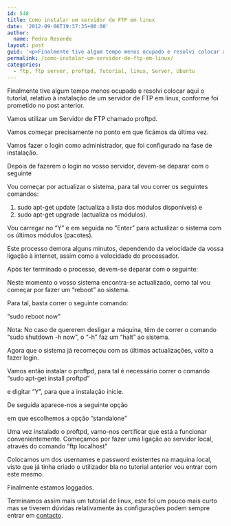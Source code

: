```yaml
---
id: 548
title: Como instalar um servidor de FTP em linux
date: '2012-09-06T19:37:35+00:00'
author: 
  name: Pedro Resende
layout: post
guid: '<p>Finalmente tive algum tempo menos ocupado e resolvi colocar aqui o tutorial, relativo à instalação de um servidor de FTP em linux, conforme foi prometido no post anterior.</p><p>Vamos utilizar um Servidor de FTP chamado proftpd.</p><p>Vamos começar pre'
permalink: /como-instalar-um-servidor-de-ftp-em-linux/
categories:
  - ftp, ftp server, proftpd, Tutorial, linux, Server, Ubuntu
---
```

Finalmente tive algum tempo menos ocupado e resolvi colocar aqui o tutorial, relativo à instalação de um servidor de FTP em linux, conforme foi prometido no post anterior.

Vamos utilizar um Servidor de FTP chamado proftpd.

Vamos começar precisamente no ponto em que ficámos da última vez.

Vamos fazer o login como administrador, que foi configurado na fase de instalação.

Depois de fazerem o login no vosso servidor, devem-se deparar com o seguinte

Vou começar por actualizar o sistema, para tal vou correr os seguintes comandos:

1. sudo apt-get update (actualiza a lista dos módulos disponíveis) e  
2. sudo apt-get upgrade (actualiza os módulos).

Vou carregar no “Y” e em seguida no “Enter” para actualizar o sistema com os últimos módulos (pacotes).

Este processo demora alguns minutos, dependendo da velocidade da vossa ligação à internet, assim como a velocidade do processador.

Após ter terminado o processo, devem-se deparar com o seguinte:

Neste momento o vosso sistema encontra-se actualizado, como tal vou começar por fazer um “reboot” ao sistema.

Para tal, basta correr o seguinte comando:

“sudo reboot now”

Nota: No caso de quererem desligar a máquina, têm de correr o comando “sudo shutdown -h now”, o “-h” faz um “halt” ao sistema.

Agora que o sistema já recomeçou com as últimas actualizações, volto a fazer login.

Vamos então instalar o proftpd, para tal é necessário correr o comando “sudo apt-get install proftpd”

e digitar “Y”, para que a instalação inicie.

De seguida aparece-nos a seguinte opção

em que escolhemos a opção “standalone”

Uma vez instalado o proftpd, vamo-nos certificar que está a funcionar convenientemente. Começamos por fazer uma ligação ao servidor local, através do comando “ftp localhost”

Colocamos um dos usernames e password existentes na maquina local, visto que já tinha criado o utilizador bla no tutorial anterior vou entrar com este mesmo.

Finalmente estamos loggados.

Terminamos assim mais um tutorial de linux, este foi um pouco mais curto mas se tiverem dúvidas relativamente às configurações podem sempre entrar em <a href="http://blog.resende.biz/?page_id=571" target="_self">contacto</a>.